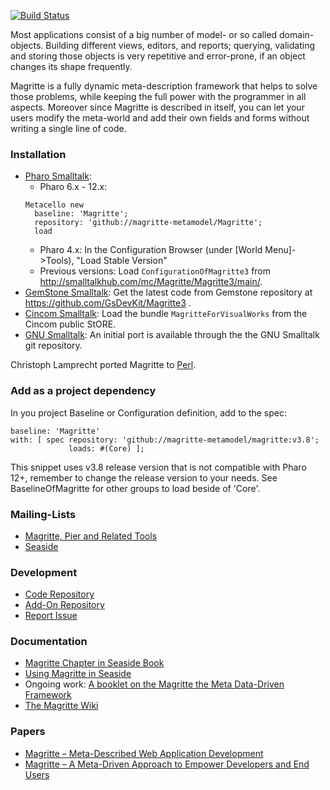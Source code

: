 [![Build Status](https://travis-ci.org/magritte-metamodel/magritte.svg?branch=master)](https://travis-ci.org/magritte-metamodel/magritte)

Most applications consist of a big number of model- or so called domain-objects. Building different views, editors, and reports; querying, validating and storing those objects is very repetitive and error-prone, if an object changes its shape frequently.

Magritte is a fully dynamic meta-description framework that helps to solve those problems, while keeping the full power with the programmer in all aspects. Moreover since Magritte is described in itself, you can let your users modify the meta-world and add their own fields and forms without writing a single line of code.

### Installation
  * [Pharo Smalltalk](http://www.pharo.org/):
    * Pharo 6.x - 12.x: 
    ```smalltalk
    Metacello new
      baseline: 'Magritte';
      repository: 'github://magritte-metamodel/Magritte';
      load
       ```
    * Pharo 4.x: In the Configuration Browser (under [World Menu]->Tools), "Load Stable Version"
    * Previous versions: Load `ConfigurationOfMagritte3` from http://smalltalkhub.com/mc/Magritte/Magritte3/main/. 
  * [GemStone Smalltalk](http://seaside.gemstone.com/): Get the latest code from Gemstone repository at https://github.com/GsDevKit/Magritte3 .
  * [Cincom Smalltalk](http://www.cincomsmalltalk.com/): Load the bundle `MagritteForVisualWorks` from the Cincom public StORE.
  * [GNU Smalltalk](http://smalltalk.gnu.org/): An initial port is available through the the GNU Smalltalk git repository. 

Christoph Lamprecht ported Magritte to [Perl](http://sites.google.com/site/vlclamprecht/Home/perl).

### Add as a project dependency

In you project Baseline or Configuration definition, add to the spec:

```
baseline: 'Magritte' 
with: [ spec repository: 'github://magritte-metamodel/magritte:v3.8'; 
             loads: #(Core) ]; 
```

This snippet uses v3.8 release version that is not compatible with Pharo 12+, remember to change the release version to your needs. See BaselineOfMagritte for other groups to load beside of 'Core'.

### Mailing-Lists
  * [Magritte, Pier and Related Tools](https://www.iam.unibe.ch/mailman/listinfo/smallwiki)
  * [Seaside](http://lists.squeakfoundation.org/cgi-bin/mailman/listinfo/seaside)

### Development
  * [Code Repository](http://smalltalkhub.com/\#\!/~Magritte/Magritte3)
  * [Add-On Repository](http://smalltalkhub.com/\#\!/~Magritte/MagritteAddons)
  * [Report Issue](https://github.com/magritte-metamodel/magritte/issues)

### Documentation
  * [Magritte Chapter in Seaside Book](http://book.seaside.st/book/advanced/magritte)
  * [Using Magritte in Seaside](http://onsmalltalk.com/using-magritte-with-seaside)
  * Ongoing work: [A booklet on the Magritte the Meta Data-Driven Framework](https://github.com/SquareBracketAssociates/Booklet-Magritte)
  * [The Magritte Wiki](https://github.com/magritte-metamodel/magritte/wiki)
  
### Papers
  * [Magritte – Meta-Described Web Application Development](http://sdmeta.gforge.inria.fr/Teaching/Lille/0910-MetaModelisation/Magritte/Reng06a.pdf)
  * [Magritte – A Meta-Driven Approach to Empower Developers and End Users](http://scg.unibe.ch/archive/papers/Reng07aMagritte.pdf)
  
